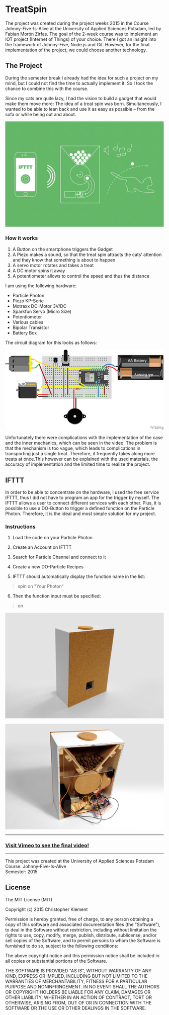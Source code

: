 # TreatSpin

The project was created during the project weeks 2015 in the Course Johnny-Five-Is-Alive at the University of Applied Sciences Potsdam, led by Fabian Morón Zirfas. The goal of the 2-week course was to implement an IOT project (Internet of Things) of your choice. There I got an insight into the framework of Johnny-Five, Node.js and Git. However, for the final implementation of the project, we could choose another technology.

## The Project
During the semester break I already had the idea for such a project on my mind, but I could not find the time to actually implement it. So I took the chance to combine this with the course.

Since my cats are quite lazy, I had the vision to build a gadget that would make them move more: The idea of a treat spin was born. Simultaneously, I wanted to be able to lean back and use it as easy as possible – from the sofa or while being out and about.

![](images/mockup.png)

### How it works

1. A Button on the smartphone triggers the Gadget
2. A Piezo makes a sound, so that the treat spin attracts the cats’ attention and they know that something is about to happen
3. A servo motor rotates and takes a treat
4. A DC motor spins it away
5. A potentiometer allows to control the speed and thus the distance

I am using the following hardware:

*	Particle Photon
*	Piezo KP-Serie
*	Motraxx DC-Motor 3V/DC
*	Sparkfun Servo (Micro Size)
*	Potentiometer
*	Various cables
*	Bipolar Transistor
*	Battery Box

The circuit diagram for this looks as follows:

![](images/fritzing_sketch.png)

Unfortunately there were complications with the implementation of the case and the inner mechanics, which can be seen in the video. The problem is that the mechanism is too vague, which leads to complications in transporting just a single treat. Therefore, it frequently takes along more treats at once.This however can be explained with the used materials, the accuracy of implementation and the limited time to realize the project.

## IFTTT

In order to be able to concentrate on the hardware, I used the free service IFTTT, thus I did not have to program an app for the trigger by myself. The IFTTT allows a user to connect different services with each other. Plus, it is possible to use a DO-Button to trigger a defined function on the Particle Photon. Therefore, it is the ideal and most simple solution for my project.

### Instructions

1. Load the code on your Particle Photon

2. Create an Account on IFTTT

3. Search for Particle Channel and connect to it

4. Create a new DO-Particle Recipes

5. IFTTT should automatically display the function name in the list:
> spin on "Your Photon“

6. Then the function input must be specified:
> on

![](images/front.jpg)

![](images/back.jpg)

---

### [Visit Vimeo to see the final video!](https://vimeo.com/143996767)

---

This project was created at the University of Applied Sciences Potsdam  
Course: Johnny-Five-Is-Alive  
Semester: 2015

## License

The MIT License (MIT)

Copyright (c) 2015 Christopher Klement

Permission is hereby granted, free of charge, to any person obtaining a copy
of this software and associated documentation files (the "Software"), to deal
in the Software without restriction, including without limitation the rights
to use, copy, modify, merge, publish, distribute, sublicense, and/or sell
copies of the Software, and to permit persons to whom the Software is
furnished to do so, subject to the following conditions:

The above copyright notice and this permission notice shall be included in all copies or substantial portions of the Software.

THE SOFTWARE IS PROVIDED "AS IS", WITHOUT WARRANTY OF ANY KIND, EXPRESS OR
IMPLIED, INCLUDING BUT NOT LIMITED TO THE WARRANTIES OF MERCHANTABILITY,
FITNESS FOR A PARTICULAR PURPOSE AND NONINFRINGEMENT. IN NO EVENT SHALL THE
AUTHORS OR COPYRIGHT HOLDERS BE LIABLE FOR ANY CLAIM, DAMAGES OR OTHER
LIABILITY, WHETHER IN AN ACTION OF CONTRACT, TORT OR OTHERWISE, ARISING FROM,
OUT OF OR IN CONNECTION WITH THE SOFTWARE OR THE USE OR OTHER DEALINGS IN THE
SOFTWARE.

